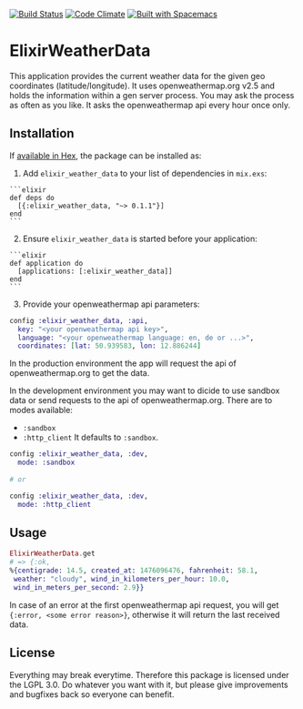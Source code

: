 [![Build Status](https://travis-ci.org/the-guitarman/elixir_weather_data.svg?branch=master)](https://travis-ci.org/the-guitarman/elixir_weather_data)
[![Code Climate](https://codeclimate.com/github/the-guitarman/elixir_weather_data/badges/gpa.svg)](https://codeclimate.com/github/the-guitarman/elixir_weather_data)
[![Built with Spacemacs](https://cdn.rawgit.com/syl20bnr/spacemacs/442d025779da2f62fc86c2082703697714db6514/assets/spacemacs-badge.svg)](http://github.com/syl20bnr/spacemacs)

# ElixirWeatherData

This application provides the current weather data for the given geo coordinates (latitude/longitude). It uses openweathermap.org v2.5 and holds the information within a gen server process. You may ask the process as often as you like. It asks the openweathermap api every hour once only.

## Installation

If [available in Hex](https://hex.pm/docs/publish), the package can be installed as:

  1. Add `elixir_weather_data` to your list of dependencies in `mix.exs`:

    ```elixir
    def deps do
      [{:elixir_weather_data, "~> 0.1.1"}]
    end
    ```

  2. Ensure `elixir_weather_data` is started before your application:

    ```elixir
    def application do
      [applications: [:elixir_weather_data]]
    end
    ```

  3. Provide your openweathermap api parameters:

  ```elixir
  config :elixir_weather_data, :api, 
    key: "<your openweathermap api key>",
    language: "<your openweathermap language: en, de or ...>",
    coordinates: [lat: 50.939583, lon: 12.886244]
  ```
  
  In the production environment the app will request the api of openweathermap.org to get the data. 
  
  In the development environment you may want to dicide to use sandbox data or send requests to the api of openweathermap.org. There are to modes available:
  - `:sandbox`
  - `:http_client`
  It defaults to `:sandbox`.
  
  ```elixir
  config :elixir_weather_data, :dev,
    mode: :sandbox
    
  # or
  
  config :elixir_weather_data, :dev,
    mode: :http_client
  ```

## Usage

  ```elixir
  ElixirWeatherData.get
  # => {:ok,
  %{centigrade: 14.5, created_at: 1476096476, fahrenheit: 58.1,
   weather: "cloudy", wind_in_kilometers_per_hour: 10.0,
   wind_in_meters_per_second: 2.9}}
  ```
  
  In case of an error at the first openweathermap api request, you will get `{:error, <some error reason>}`, otherwise it will return the last received data. 
  
## License

Everything may break everytime. Therefore this package is licensed under the LGPL 3.0. Do whatever you want with it, but please give improvements and bugfixes back so everyone can benefit.
